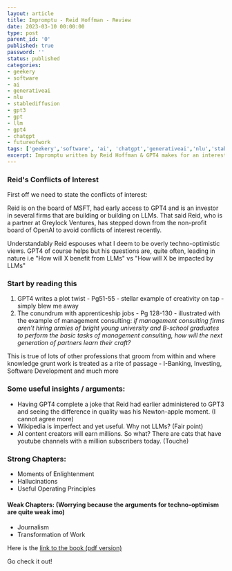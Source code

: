 ```yaml
---
layout: article
title: Impromptu - Reid Hoffman - Review
date: 2023-03-10 00:00:00
type: post
parent_id: '0'
published: true
password: ''
status: published
categories:
- geekery
- software
- ai
- generativeai
- nlu
- stablediffusion
- gpt3
- gpt
- llm
- gpt4
- chatgpt
- futureofwork
tags: ['geekery','software', 'ai', 'chatgpt','generativeai','nlu','stablediffusion','gpt3','gpt4','gpt','llm','futureofwork']
excerpt: Impromptu written by Reid Hoffman & GPT4 makes for an interesting read.
---
```


### Reid's Conflicts of Interest
First off we need to state the conflicts of interest:

Reid is on the board of MSFT, had early access to GPT4 and is an investor in several firms that are building or building on LLMs. That said Reid, who is a partner at Greylock Ventures, has stepped down from the non-profit board of OpenAI to avoid conflicts of interest recently.

Understandably Reid espouses what I deem to be overly techno-optimistic views. GPT4 of course helps but his questions are, quite often, leading in nature i.e "How will X benefit from LLMs" vs "How will X be impacted by LLMs"

### Start by reading this
1. GPT4 writes a plot twist - Pg51-55 - stellar example of creativity on tap - simply blew me away
2. The conundrum with apprenticeship jobs - Pg 128-130 - illustrated with the example of management consulting:
*if management consulting firms aren’t hiring armies of bright young university and B-school graduates to perform the basic tasks of management consulting, how will the next generation of partners learn their craft?*

This is true of lots of other professions that groom from within and where knowledge grunt work is treated as a rite of passage - I-Banking, Investing, Software Development and much more

### Some useful insights / arguments:
- Having GPT4 complete a joke that Reid had earlier administered to GPT3 and seeing the difference in quality was his Newton-apple moment. (I cannot agree more)
- Wikipedia is imperfect and yet useful. Why not LLMs? (Fair point)
- AI content creators will earn millions. So what? There are cats that have youtube channels with a million subscribers today. (Touche)

### Strong Chapters:
- Moments of Enlightenment
- Hallucinations
- Useful Operating Principles

#### Weak Chapters: (Worrying because the arguments for techno-optimism are quite weak imo)
- Journalism
- Transformation of Work

Here is the [link to the book (pdf version)](https://www.impromptubook.com/wp-content/uploads/2023/03/impromptu-rh.pdf) 

Go check it out!